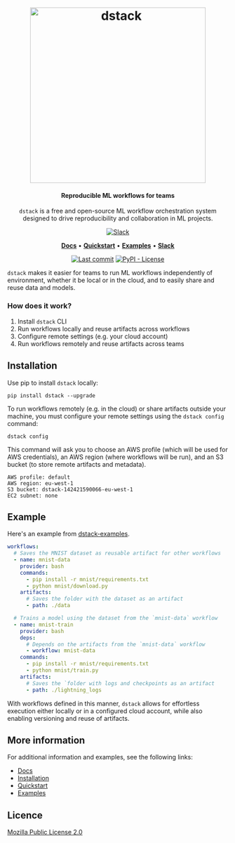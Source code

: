 <div align="center">
<h1 align="center">
  <a target="_blank" href="https://dstack.ai">
    <picture>
      <source media="(prefers-color-scheme: dark)" srcset="https://raw.githubusercontent.com/dstackai/dstack/master/docs/assets/logo-dark.svg"/>
      <img alt="dstack" src="https://raw.githubusercontent.com/dstackai/dstack/master/docs/assets/logo.svg" width="400px"/>
    </picture>
  </a>
</h1>

<h4 align="center">
Reproducible ML workflows for teams
</h4>

<p align="center">
<code>dstack</code> is a free and open-source ML workflow orchestration system designed to drive reproducibility and
collaboration in ML projects.
</p>

[![Slack](https://img.shields.io/badge/slack-join%20community-blueviolet?logo=slack&style=for-the-badge)](https://join.slack.com/t/dstackai/shared_invite/zt-xdnsytie-D4qU9BvJP8vkbkHXdi6clQ)

<p align="center">
<a href="https://docs.dstack.ai" target="_blank"><b>Docs</b></a> • 
<a href="https://docs.dstack.ai/tutorials/quickstart"><b>Quickstart</b></a> • 
<a href="https://docs.dstack.ai/examples" target="_blank"><b>Examples</b></a> • 
<a href="https://join.slack.com/t/dstackai/shared_invite/zt-xdnsytie-D4qU9BvJP8vkbkHXdi6clQ" target="_blank"><b>Slack</b></a> 
</p>

[![Last commit](https://img.shields.io/github/last-commit/dstackai/dstack)](https://github.com/dstackai/dstack/commits/)
[![PyPI - License](https://img.shields.io/pypi/l/dstack?style=flat&color=blue)](https://github.com/dstackai/dstack/blob/master/LICENSE.md)

</div>

`dstack` makes it easier for teams to run ML workflows independently of environment, 
whether it be local or in the cloud, and to easily share and reuse data and models.

### How does it work?

1. Install `dstack` CLI 
2. Run workflows locally and reuse artifacts across workflows
3. Configure remote settings (e.g. your cloud account)
4. Run workflows remotely and reuse artifacts across teams

## Installation

Use pip to install `dstack` locally:

```shell
pip install dstack --upgrade
```

To run workflows remotely (e.g. in the cloud) or share artifacts outside your machine, you must configure your remote
settings using the `dstack config` command:

```shell
dstack config
```

This command will ask you to choose an AWS profile (which will be used for AWS credentials), an AWS
region (where workflows will be run), and an S3 bucket (to store remote artifacts and metadata).

```shell
AWS profile: default
AWS region: eu-west-1
S3 bucket: dstack-142421590066-eu-west-1
EC2 subnet: none
```

## Example

Here's an example from [dstack-examples](https://github.com/dstackai/dstack-examples).

```yaml
workflows:
  # Saves the MNIST dataset as reusable artifact for other workflows
  - name: mnist-data
    provider: bash
    commands:
      - pip install -r mnist/requirements.txt
      - python mnist/download.py
    artifacts:
      # Saves the folder with the dataset as an artifact
      - path: ./data

  # Trains a model using the dataset from the `mnist-data` workflow
  - name: mnist-train
    provider: bash
    deps:
      # Depends on the artifacts from the `mnist-data` workflow
      - workflow: mnist-data
    commands:
      - pip install -r mnist/requirements.txt
      - python mnist/train.py
    artifacts:
      # Saves the `folder with logs and checkpoints as an artifact
      - path: ./lightning_logs
```

With workflows defined in this manner, `dstack` allows for effortless execution either locally 
or in a configured cloud account, while also enabling versioning and reuse of artifacts.

## More information

For additional information and examples, see the following links:

* [Docs](https://docs.dstack.ai/)
* [Installation](https://docs.dstack.ai/installation)
* [Quickstart](https://docs.dstack.ai/tutorials/quickstart)
* [Examples](https://docs.dstack.ai/examples)
 
##  Licence

[Mozilla Public License 2.0](LICENSE.md)
